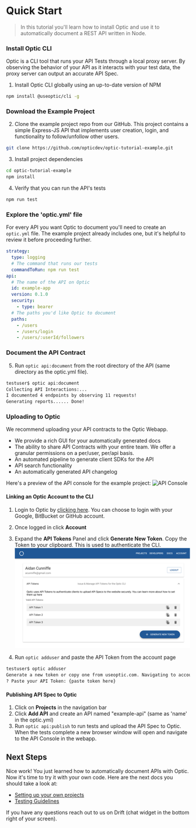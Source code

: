 # Quick Start
> In this tutorial you'll learn how to install Optic and use it to automatically document a REST API written in Node. 

### Install Optic CLI
Optic is a CLI tool that runs your API Tests through a local proxy server. By observing the behavior of your API as it interacts with your test data, the proxy server can output an accurate API Spec.

1. Install Optic CLI globally using an up-to-date version of NPM  
```bash
npm install @useoptic/cli -g
```

### Download the Example Project
2. Clone the example project repo from our GitHub. This project contains a simple Express-JS API that implements user creation, login, and functionality to follow/unfollow other users. 
```bash
git clone https://github.com/opticdev/optic-tutorial-example.git
``` 
3. Install project dependencies
 ```bash
cd optic-tutorial-example
npm install
```

4. Verify that you can run the API's tests
```bash
npm run test
```

### Explore the 'optic.yml' file
For every API you want Optic to document you'll need to create an `optic.yml` file. The example project already includes one, but it's helpful to review it before proceeding further. 

```yaml
strategy:
  type: logging
  # The command that runs our tests
  commandToRun: npm run test
api:
  # The name of the API on Optic
  id: example-app
  version: 0.1.0
  security:
    - type: bearer
  # The paths you'd like Optic to document
  paths:
    - /users
    - /users/login
    - /users/:userId/followers

``` 

### Document the API Contract
5. Run `optic api:document` from the root directory of the API (same directory as the optic.yml file).

```bash
testuser$ optic api:document
Collecting API Interactions:...
I documented 4 endpoints by observing 11 requests!
Generating reports...... Done!
``` 

### Uploading to Optic 
We recommend uploading your API contracts to the Optic Webapp. 
- We provide a rich GUI for your automatically generated docs 
- The ability to share API Contracts with your entire team. We offer a granular permissions on a per/user, per/api basis.  
- An automated pipeline to generate client SDKs for the API
- API search functionality 
- An automatically generated API changelog 

Here's a preview of the API console for the example project:
![API Console](https://useoptic.com/static/doc-example-796a9fa2d62ae4d31ecf1388635a1691.png)

#### Linking an Optic Account to the CLI
1. Login to Optic by [clicking here](https://app.useoptic.com/#/login). You can choose to login with your Google, BitBucket or GitHub account. 

2. Once logged in click **Account**
3. Expand the **API Tokens** Panel and click **Generate New Token**. Copy the Token to your clipboard. This is used to authenticate the CLI. 
![Account Token Creation](_images/create-account-token.png)
4. Run `optic adduser` and paste the API Token from the account page 
```bash
testuser$ optic adduser
Generate a new token or copy one from useoptic.com. Navigating to account page now...
? Paste your API Token: {paste token here} 
```

#### Publishing API Spec to Optic
1. Click on **Projects** in the navigation bar
2. Click **Add API** and create an API named "example-api" (same as 'name' in the optic.yml)
3. Run `optic api:publish` to run tests and upload the API Spec to Optic. When the tests complete a new browser window will open and navigate to the API Console in the webapp. 

## Next Steps
Nice work! You just learned how to automatically document APIs with Optic. Now it's time to try it with your own code. Here are the next docs you should take a look at: 

- [Setting up your own projects](/setup/project-setup)
- [Testing Guidelines](/setup/testing-guidelines)

If you have any questions reach out to us on Drift (chat widget in the bottom right of your screen). 

